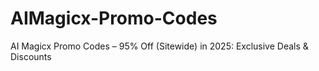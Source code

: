 # AIMagicx-Promo-Codes
AI Magicx Promo Codes – 95% Off (Sitewide) in 2025: Exclusive Deals &amp; Discounts
